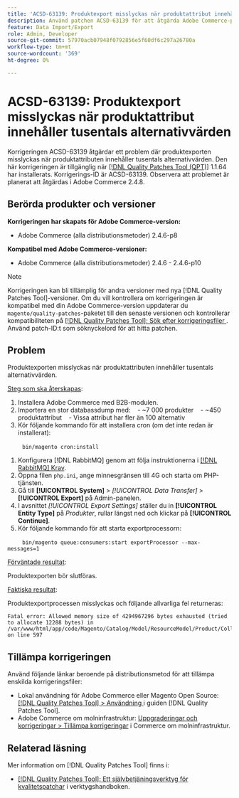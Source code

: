 ```yaml
---
title: 'ACSD-63139: Produktexport misslyckas när produktattribut innehåller tusentals alternativvärden'
description: Använd patchen ACSD-63139 för att åtgärda Adobe Commerce-problemet där produktexporten misslyckas när produktattributen innehåller tusentals alternativvärden.
feature: Data Import/Export
role: Admin, Developer
source-git-commit: 57970acb07948f0792856e5f60df6c297a26780a
workflow-type: tm+mt
source-wordcount: '369'
ht-degree: 0%

---
```



# ACSD-63139: Produktexport misslyckas när produktattribut innehåller tusentals alternativvärden

Korrigeringen ACSD-63139 åtgärdar ett problem där produktexporten misslyckas när produktattributen innehåller tusentals alternativvärden. Den här korrigeringen är tillgänglig när [[!DNL Quality Patches Tool (QPT)]](/help/tools/quality-patches-tool/quality-patches-tool-to-self-serve-quality-patches.md) 1.1.64 har installerats. Korrigerings-ID är ACSD-63139. Observera att problemet är planerat att åtgärdas i Adobe Commerce 2.4.8.

## Berörda produkter och versioner

**Korrigeringen har skapats för Adobe Commerce-version:**

* Adobe Commerce (alla distributionsmetoder) 2.4.6-p8

**Kompatibel med Adobe Commerce-versioner:**

* Adobe Commerce (alla distributionsmetoder) 2.4.6 - 2.4.6-p10

>[!NOTE]
>
>Korrigeringen kan bli tillämplig för andra versioner med nya [!DNL Quality Patches Tool]-versioner. Om du vill kontrollera om korrigeringen är kompatibel med din Adobe Commerce-version uppdaterar du `magento/quality-patches`-paketet till den senaste versionen och kontrollerar kompatibiliteten på [[!DNL Quality Patches Tool]: Sök efter korrigeringsfiler ](https://experienceleague.adobe.com/tools/commerce-quality-patches/index.html). Använd patch-ID:t som söknyckelord för att hitta patchen.

## Problem

Produktexporten misslyckas när produktattributen innehåller tusentals alternativvärden.

<u>Steg som ska återskapas</u>:

1. Installera Adobe Commerce med B2B-modulen.
1. Importera en stor databassdump med:
   - ~7 000 produkter
   - ~450 produktattribut
   - Vissa attribut har fler än 100 alternativ
1. Kör följande kommando för att installera cron (om det inte redan är installerat):

   ```
   bin/magento cron:install
   ```

1. Konfigurera [!DNL RabbitMQ] genom att följa instruktionerna i [[!DNL RabbitMQ] Krav](https://experienceleague.adobe.com/en/docs/commerce-operations/installation-guide/prerequisites/rabbitmq).
1. Öppna filen `php.ini`, ange minnesgränsen till 4G och starta om PHP-tjänsten.
1. Gå till **[!UICONTROL System]** > *[!UICONTROL Data Transfer]* > **[!UICONTROL Export]** på Admin-panelen.
1. I avsnittet *[!UICONTROL Export Settings]* ställer du in **[!UICONTROL Entity Type]** på *Produkter*, rullar längst ned och klickar på **[!UICONTROL Continue]**.
1. Kör följande kommando för att starta exportprocessorn:

   ```
   bin/magento queue:consumers:start exportProcessor --max-messages=1
   ```

<u>Förväntade resultat</u>:

Produktexporten bör slutföras.

<u>Faktiska resultat</u>:

Produktexportprocessen misslyckas och följande allvarliga fel returneras:

```
Fatal error: Allowed memory size of 4294967296 bytes exhausted (tried to allocate 12288 bytes) in /var/www/html/app/code/Magento/Catalog/Model/ResourceModel/Product/Collection.php on line 597
```

## Tillämpa korrigeringen

Använd följande länkar beroende på distributionsmetod för att tillämpa enskilda korrigeringsfiler:

* Lokal användning för Adobe Commerce eller Magento Open Source: [[!DNL Quality Patches Tool] > Användning ](/help/tools/quality-patches-tool/usage.md) i guiden [!DNL Quality Patches Tool].
* Adobe Commerce om molninfrastruktur: [Uppgraderingar och korrigeringar > Tillämpa korrigeringar](https://experienceleague.adobe.com/docs/commerce-cloud-service/user-guide/develop/upgrade/apply-patches.html) i Commerce om molninfrastruktur.

## Relaterad läsning

Mer information om [!DNL Quality Patches Tool] finns i:

* [[!DNL Quality Patches Tool]: Ett självbetjäningsverktyg för kvalitetspatchar](/help/tools/quality-patches-tool/quality-patches-tool-to-self-serve-quality-patches.md) i verktygshandboken.
